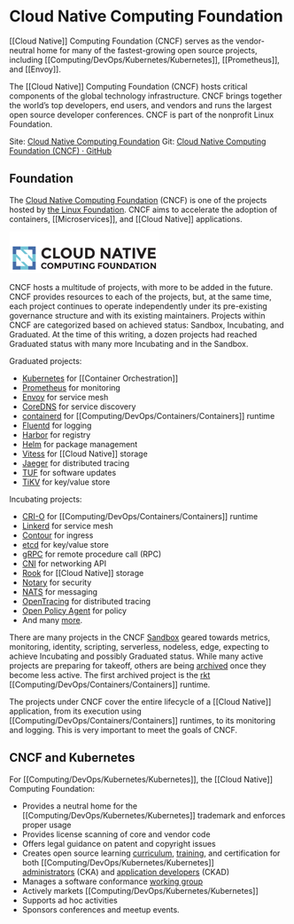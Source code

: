 # Cloud Native Computing Foundation

[[Cloud Native]] Computing Foundation (CNCF) serves as the vendor-neutral home for many of the fastest-growing open source projects, including [[Computing/DevOps/Kubernetes/Kubernetes]], [[Prometheus]], and [[Envoy]].

The [[Cloud Native]] Computing Foundation (CNCF) hosts critical components of the global technology infrastructure. CNCF brings together the world’s top developers, end users, and vendors and runs the largest open source developer conferences. CNCF is part of the nonprofit Linux Foundation.

Site: [Cloud Native Computing Foundation](https://www.cncf.io/)
Git: [Cloud Native Computing Foundation (CNCF) · GitHub](https://github.com/cncf)

## Foundation

The [Cloud Native Computing Foundation](https://www.cncf.io/) (CNCF) is one of the projects hosted by [the Linux Foundation](https://www.linuxfoundation.org/). CNCF aims to accelerate the adoption of containers, [[Microservices]], and [[Cloud Native]] applications.

![CNCF logo](media/CNCF_logo.png)

CNCF hosts a multitude of projects, with more to be added in the future. CNCF provides resources to each of the projects, but, at the same time, each project continues to operate independently under its pre-existing governance structure and with its existing maintainers. Projects within CNCF are categorized based on achieved status: Sandbox, Incubating, and Graduated. At the time of this writing, a dozen projects had reached Graduated status with many more Incubating and in the Sandbox.

Graduated projects:

-   [Kubernetes](https://kubernetes.io/) for [[Container Orchestration]]
-   [Prometheus](https://prometheus.io/) for monitoring
-   [Envoy](https://github.com/envoyproxy/envoy) for service mesh
-   [CoreDNS](https://coredns.io/) for service discovery
-   [containerd](http://containerd.io/) for [[Computing/DevOps/Containers/Containers]] runtime
-   [Fluentd](http://www.fluentd.org/) for logging
-   [Harbor](https://goharbor.io/) for registry
-   [Helm](https://www.helm.sh/) for package management
-   [Vitess](http://vitess.io/) for [[Cloud Native]] storage
-   [Jaeger](https://github.com/jaegertracing/jaeger) for distributed tracing
-   [TUF](https://github.com/theupdateframework/specification) for software updates
-   [TiKV](https://tikv.org/) for key/value store

Incubating projects:

-   [CRI-O](https://cri-o.io/) for [[Computing/DevOps/Containers/Containers]] runtime
-   [Linkerd](https://linkerd.io/) for service mesh
-   [Contour](https://projectcontour.io/) for ingress
-   [etcd](https://github.com/etcd-io) for key/value store
-   [gRPC](http://www.grpc.io/) for remote procedure call (RPC)
-   [CNI](https://github.com/containernetworking/cni) for networking API
-   [Rook](https://github.com/rook/rook) for [[Cloud Native]] storage
-   [Notary](https://github.com/theupdateframework/notary) for security
-   [NATS](https://nats.io/) for messaging
-   [OpenTracing](http://opentracing.io/) for distributed tracing
-   [Open Policy Agent](https://www.openpolicyagent.org/) for policy
-   And many [more](https://www.cncf.io/projects/).

There are many projects in the CNCF [Sandbox](https://www.cncf.io/sandbox-projects/) geared towards metrics, monitoring, identity, scripting, serverless, nodeless, edge, expecting to achieve Incubating and possibly Graduated status. While many active projects are preparing for takeoff, others are being [archived](https://www.cncf.io/archived-projects/) once they become less active. The first archived project is the [rkt](https://github.com/rkt/rkt) [[Computing/DevOps/Containers/Containers]] runtime. 

The projects under CNCF cover the entire lifecycle of a [[Cloud Native]] application, from its execution using [[Computing/DevOps/Containers/Containers]] runtimes, to its monitoring and logging. This is very important to meet the goals of CNCF.

## CNCF and Kubernetes

For [[Computing/DevOps/Kubernetes/Kubernetes]], the [[Cloud Native]] Computing Foundation:

-   Provides a neutral home for the [[Computing/DevOps/Kubernetes/Kubernetes]] trademark and enforces proper usage
-   Provides license scanning of core and vendor code
-   Offers legal guidance on patent and copyright issues
-   Creates open source learning [curriculum](https://github.com/cncf/curriculum), [training](https://www.cncf.io/certification/training/), and certification for both [[Computing/DevOps/Kubernetes/Kubernetes]] [administrators](https://www.cncf.io/certification/CKA/) (CKA) and [application developers](https://www.cncf.io/certification/ckad/) (CKAD)
-   Manages a software conformance [working group](https://lists.cncf.io/g/cncf-k8s-conformance)
-   Actively markets [[Computing/DevOps/Kubernetes/Kubernetes]]
-   Supports ad hoc activities
-   Sponsors conferences and meetup events.